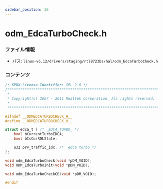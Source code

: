 ```yaml
---
sidebar_position: 36
---
```

# odm_EdcaTurboCheck.h

### ファイル情報

- パス: `linux-v6.12/drivers/staging/rtl8723bs/hal/odm_EdcaTurboCheck.h`

### コンテンツ

```h
/* SPDX-License-Identifier: GPL-2.0 */
/******************************************************************************
 *
 * Copyright(c) 2007 - 2011 Realtek Corporation. All rights reserved.
 *
 ******************************************************************************/

#ifndef __ODMEDCATURBOCHECK_H__
#define __ODMEDCATURBOCHECK_H__

struct edca_t { /* _EDCA_TURBO_ */
	bool bCurrentTurboEDCA;
	bool bIsCurRDLState;

	u32 prv_traffic_idx; /*  edca turbo */
};

void odm_EdcaTurboCheck(void *pDM_VOID);
void ODM_EdcaTurboInit(void *pDM_VOID);

void odm_EdcaTurboCheckCE(void *pDM_VOID);

#endif

```
